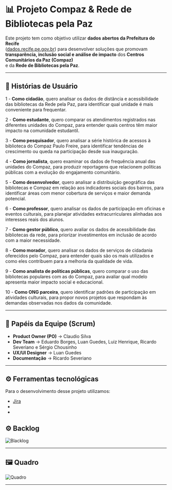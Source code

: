 # 📊 Projeto Compaz & Rede de Bibliotecas pela Paz

Este projeto tem como objetivo utilizar **dados abertos da Prefeitura do Recife**  
([dados.recife.pe.gov.br](http://dados.recife.pe.gov.br)) para desenvolver soluções que promovam  
**transparência, inclusão social e análise de impacto** dos **Centros Comunitários da Paz (Compaz)**  
e da **Rede de Bibliotecas pela Paz**.  

---

## 📖 Histórias de Usuário

1 - **Como cidadão**, quero analisar os dados de distância e acessibilidade das bibliotecas da Rede pela Paz, para identificar qual unidade é mais conveniente para frequentar.

2 - **Como estudante**, quero comparar os atendimentos registrados nas diferentes unidades do Compaz, para entender quais centros têm maior impacto na comunidade estudantil.

3 - **Como pesquisador**, quero analisar a série histórica de acessos à biblioteca do Compaz Paulo Freire, para identificar tendências de crescimento ou queda na participação desde sua inauguração.

4 - **Como jornalista**, quero examinar os dados de frequência anual das unidades do Compaz, para produzir reportagens que relacionem políticas públicas com a evolução do engajamento comunitário.

5 - **Como desenvolvedor**, quero analisar a distribuição geográfica das bibliotecas e Compaz em relação aos indicadores sociais dos bairros, para identificar áreas com menor cobertura de serviços e maior demanda potencial.

6 - **Como professor**, quero analisar os dados de participação em oficinas e eventos culturais, para planejar atividades extracurriculares alinhadas aos interesses reais dos alunos.

7 - **Como gestor público**, quero avaliar os dados de acessibilidade das bibliotecas da rede, para priorizar investimentos em inclusão de acordo com a maior necessidade.

8 - **Como morador**, quero analisar os dados de serviços de cidadania oferecidos pelo Compaz, para entender quais são os mais utilizados e como eles contribuem para a melhoria da qualidade de vida.

9 - **Como analista de políticas públicas**, quero comparar o uso das bibliotecas populares com as do Compaz, para avaliar qual modelo apresenta maior impacto social e educacional.

10 - **Como ONG parceira**, quero identificar padrões de participação em atividades culturais, para propor novos projetos que respondam às demandas observadas nos dados da comunidade.

---

## 👥 Papéis da Equipe (Scrum)

- **Product Owner (PO)** → Claudio Silva 
- **Dev Team** → Eduardo Borges, Luan Guedes, Luiz Henrique, Ricardo Severiano e Sérgio Chousinho  
- **UX/UI Designer** → Luan Guedes 
- **Documentação** → Ricardo Severiano
     
---

## ⚙️ Ferramentas tecnológicas

Para o desenvolvimento desse projeto utilizamos:

* [Jira](https://cesar-team-mmm8gzb5.atlassian.net/jira/software/projects/PCRDBPP/boards/34)
* 
*

## ⚙️ Backlog

![Blacklog](https://github.com/byteric/Projeto-COMPAZ-Rede-de-Bibliotecas-pela-Paz/blob/main/img/blacklogjira.png)

---

## 🖼️ Quadro

![Quadro](https://github.com/byteric/Projeto-COMPAZ-Rede-de-Bibliotecas-pela-Paz/blob/main/img/quadrojira.png)

---
